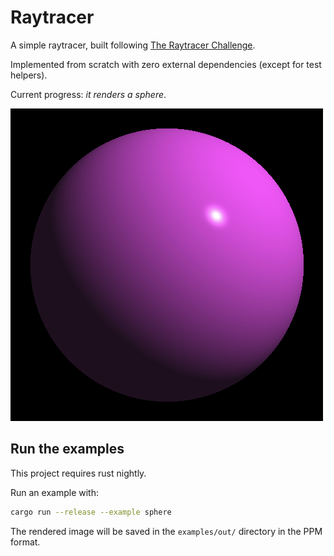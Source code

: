 # Raytracer

A simple raytracer, built following [The Raytracer Challenge](http://raytracerchallenge.com/).

Implemented from scratch with zero external dependencies (except for test helpers).

Current progress: _it renders a sphere_.

![rendered sphere](https://raw.githubusercontent.com/dallagi/raytracer/main/examples/out/sphere.png)

## Run the examples

This project requires rust nightly.

Run an example with:

```bash
cargo run --release --example sphere
```

The rendered image will be saved in the `examples/out/` directory in the PPM format.
